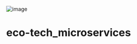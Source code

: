 ![image](https://github.com/user-attachments/assets/98703069-e5d5-41e6-a0cc-c00f033ea003)
# eco-tech_microservices
